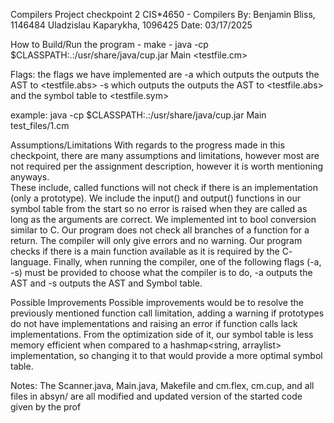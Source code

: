 Compilers Project checkpoint 2
CIS*4650 - Compilers
By: 
    Benjamin Bliss, 1146484
    Uladzislau Kaparykha, 1096425
Date: 03/17/2025


How to Build/Run the program
	- make
	- java -cp $CLASSPATH:.:/usr/share/java/cup.jar Main <testfile.cm> <flag>

Flags:
    the flags we have implemented are 
     -a     which outputs the outputs the AST to <testfile.abs>
     -s     which outputs the outputs the AST to <testfile.abs> and the symbol table to <testfile.sym>


example:
    java -cp $CLASSPATH:.:/usr/share/java/cup.jar Main test_files/1.cm


Assumptions/Limitations
	With regards to the progress made in this checkpoint, there are many assumptions and limitations, 
    however most are not required per the assignment description, however it is worth mentioning anyways.  
    These include, called functions will not check if there is an implementation (only a prototype). We 
    include the input() and output() functions in our symbol table from the start so no error is raised 
    when they are called as long as the arguments are correct. We implemented int to bool conversion 
    similar to C.  Our program does not check all branches of a function for a return. The compiler will 
    only give errors and no warning.  Our program checks if there is a main function available as it is 
    required by the C- language.  Finally, when running the compiler, one of the following flags (-a, -s) 
    must be provided to choose what the compiler is to do, -a outputs the AST and -s outputs the AST and Symbol 
    table.  

Possible Improvements
    Possible improvements would be to resolve the previously mentioned function call limitation, adding a 
    warning if prototypes do not have implementations and raising an error if function calls lack implementations. 
    From the optimization side of it, our symbol table is less memory efficient when compared to a hashmap<string, arraylist> 
    implementation, so changing it to that would provide a more optimal symbol table.


Notes:
	The Scanner.java, Main.java, Makefile and cm.flex, cm.cup, and all files in absyn/ are all modified and updated 
    version of the started code given by the prof